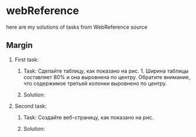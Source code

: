 # webReference

here are my solutions of tasks from WebReference source

## Margin
1. First task:
    1. Task: Сделайте таблицу, как показано на рис. 1. Ширина таблицы составляет 80% и она выровнена по центру. Обратите внимание, что содержимое третьей колонки выровнено по центру.

    1. Solution:
1. Second task:
    1. Task: Создайте веб-страницу, как показано на рис.

    1. Solution:
